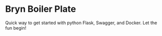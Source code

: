 # Bryn Boiler Plate
Quick way to get started with python Flask, Swagger, and Docker.  Let the fun begin!

